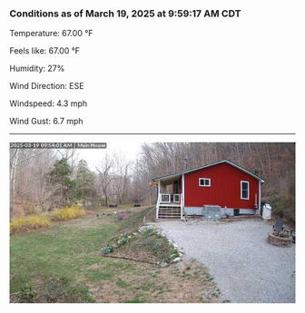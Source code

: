 ### Conditions as of March 19, 2025 at 9:59:17 AM CDT 

Temperature: 67.00 &deg;F

Feels like: 67.00 &deg;F

Humidity: 27%

Wind Direction: ESE

Windspeed: 4.3 mph

Wind Gust: 6.7 mph

---

<img src="./images/latest.jpeg"/>

